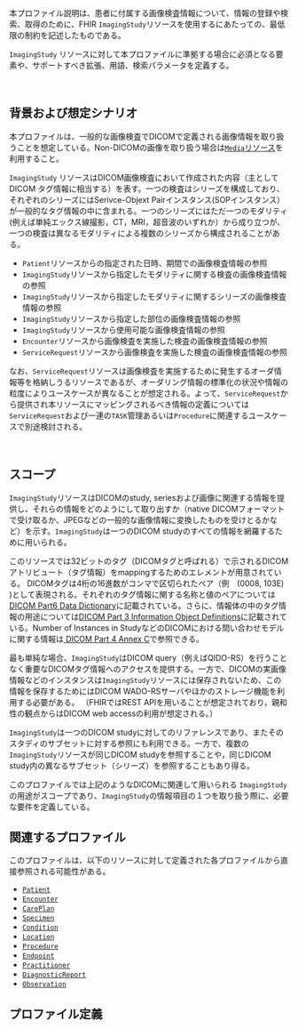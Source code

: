 本プロファイル説明は、患者に付属する画像検査情報について、情報の登録や検索、取得のために、FHIR `ImagingStudy`リソースを使用するにあたっての、最低限の制約を記述したものである。


`ImagingStudy` リソースに対して本プロファイルに準拠する場合に必須となる要素や、サポートすべき拡張、用語、検索パラメータを定義する。

<br/>

## 背景および想定シナリオ

本プロファイルは、一般的な画像検査でDICOMで定義される画像情報を取り扱うことを想定している。Non-DICOMの画像を取り扱う場合は[`Media`リソース](http://www.hl7.org/fhir/media.html)を利用すること。


`ImagingStudy` リソースはDICOM画像検査において作成された内容（主としてDICOM タグ情報に相当する）を表す。一つの検査はシリーズを構成しており、それぞれのシリーズにはSerivce-Objext Pairインスタンス(SOPインスタンス）が一般的なタグ情報の中に含まれる。一つのシリーズにはただ一つのモダリティ(例えば単純エックス線撮影，CT，MRI，超音波のいずれか）から成り立つが、一つの検査は異なるモダリティによる複数のシリーズから構成されることがある。


 - `Patient`リソースからの指定された日時、期間での画像検査情報の参照
 - `ImagingStudy`リソースから指定したモダリティに関する検査の画像検査情報の参照
 - `ImagingStudy`リソースから指定したモダリティに関するシリーズの画像検査情報の参照
 - `ImagingStudy`リソースから指定した部位の画像検査情報の参照
 - `ImagingStudy`リソースから使用可能な画像検査情報の参照
 - `Encounter`リソースから画像検査を実施した検査の画像検査情報の参照
 - `ServiceRequest`リソースから画像検査を実施した検査の画像検査情報の参照

なお、`ServiceRequest`リソースは画像検査を実施するために発生するオーダ情報等を格納しうるリソースであるが、オーダリング情報の標準化の状況や情報の粒度によりユースケースが異なることが想定される。よって、`ServiceRequest`から提供され本リソースにマッピングされるべき情報の定義については`ServiceRequest`および一連の`TASK`管理あるいは`Procedure`に関連するユースケースで別途検討される。

<br/>

## スコープ

`ImagingStudy`リソースはDICOMのstudy, seriesおよび画像に関連する情報を提供し、それらの情報をどのようにして取り出すか（native DICOMフォーマットで受け取るか、JPEGなどの一般的な画像情報に変換したものを受けとるかなど）を示す。`ImagingStudy`は一つのDICOM studyのすべての情報を網羅するために用いられる。

このリソースでは32ビットのタグ（DICOMタグと呼ばれる）で示されるDICOMアトリビュート（タグ情報）をmappingするためのエレメントが用意されている。
DICOMタグは4桁の16進数がコンマで区切られたペア（例　(0008, 103E) )として表現される。それぞれのタグ情報に関する名称と値のペアについては[DICOM Part6 Data Dictionary](http://medical.nema.org/medical/dicom/current/output/html/part06.html)に記載されている。さらに、情報体の中のタグ情報の用途については[DICOM Part 3 Information Object Definitions](http://medical.nema.org/medical/dicom/current/output/html/part03.html)に記載されている。Number of Instances in StudyなどのDICOMにおける問い合わせモデルに関する情報は[ DICOM Part 4 Annex C](http://medical.nema.org/medical/dicom/current/output/html/part04.html#chapter_C)で参照できる。

最も単純な場合、`ImagingStudy`はDICOM query（例えばQIDO-RS）を行うことなく重要なDICOMタグ情報へのアクセスを提供する。一方で、DICOMの実画像情報などのインスタンスは`ImagingStudy`リソースには保存されないため、この情報を保存するためにはDICOM WADO-RSサーバやほかのストレージ機能を利用する必要がある。
（FHIRではREST APIを用いることが想定されており，親和性の観点からはDICOM web accessの利用が想定される。）

`ImagingStudy`は一つのDICOM studyに対してのリファレンスであり、またそのスタディのサブセットに対する参照にも利用できる。一方で、複数の`ImagingStudy`リソースが同じDICOM studyを参照することや，同じDICOM study内の異なるサブセット（シリーズ）を参照することもあり得る。

このプロファイルでは上記のようなDICOMに関連して用いられる `ImagingStudy`の用途がスコープであり、`ImagingStudy`の情報項目の１つを取り扱う際に、必要な要件を定義している。

## 関連するプロファイル

このプロファイルは、以下のリソースに対して定義された各プロファイルから直接参照される可能性がある。

 - [`Patient`](https://simplifier.net/jp-core-draftv1/jppatient)
 - [`Encounter`](Encounter)
 - [`CarePlan`](http://hl7.org/fhir/careplan.html)
 - [`Specimen`](http://hl7.org/fhir/specimen.html)
 - [`Condition`](Condition)
 - [`Location`](Location)
 - [`Procedure`](Procedure)
 - [`Endpoint`](http://hl7.org/fhir/endpoint.html)
 - [`Practitioner`](Practitioner)
 - [`DiagnosticReport`](DiagnosticReportRadiology)
 - [`Observation`](Observation)
 
## プロファイル定義